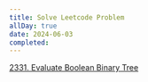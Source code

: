 ```yaml
---
title: Solve Leetcode Problem
allDay: true
date: 2024-06-03
completed:
---
```

[2331. Evaluate Boolean Binary Tree](https://leetcode.com/problems/evaluate-boolean-binary-tree/)


